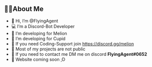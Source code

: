 ## 🧑‍💻About Me

- 👋 Hi, I’m @FlyingAgent
- 💻 I’m a Discord-Bot Developer
- 🍉 I’m developing for Melion 
- 🤖 I’m developing for Cupid
- 🔷 If you need Coding-Support join https://discord.gg/melion
- 🔐 Most of my projects are not public
- 💬 If you need to contact me DM me on discord **FlyingAgent#0652**
- 🔗 Website coming soon ;D

